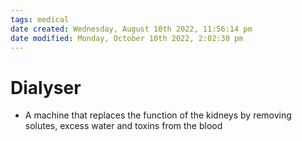 ```yaml
---
tags: medical
date created: Wednesday, August 10th 2022, 11:56:14 pm
date modified: Monday, October 10th 2022, 2:02:30 pm
---
```


# Dialyser
- A machine that replaces the function of the kidneys by removing solutes, excess water and toxins from the blood


